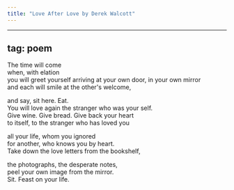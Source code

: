 ```yaml
---
title: "Love After Love by Derek Walcott"
---
```

---
tag: poem
---

The time will come  
when, with elation  
you will greet yourself arriving
at your own door, in your own mirror  
and each will smile at the other's welcome,

and say, sit here. Eat.  
You will love again the stranger who was your self.  
Give wine. Give bread. Give back your heart  
to itself, to the stranger who has loved you

all your life, whom you ignored  
for another, who knows you by heart.  
Take down the love letters from the bookshelf,

the photographs, the desperate notes,  
peel your own image from the mirror.  
Sit. Feast on your life.
